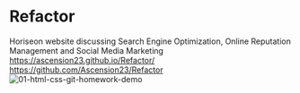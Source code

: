 # Refactor
Horiseon website discussing Search Engine Optimization, Online Reputation Management and Social Media Marketing
https://ascension23.github.io/Refactor/
https://github.com/Ascension23/Refactor
![01-html-css-git-homework-demo](https://user-images.githubusercontent.com/77472152/112557397-9bde3880-8d89-11eb-8cd7-3b59e05d7727.png)
